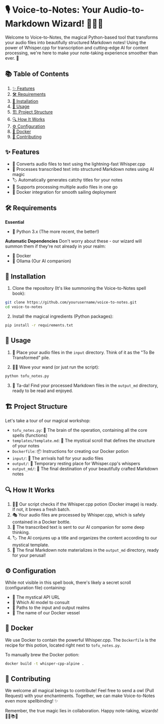 # 🎙️ Voice-to-Notes: Your Audio-to-Markdown Wizard! 🧙‍♂️📝

Welcome to Voice-to-Notes, the magical Python-based tool that transforms your audio files into beautifully structured Markdown notes! Using the power of Whisper.cpp for transcription and cutting-edge AI for content processing, we're here to make your note-taking experience smoother than ever. 🚀

## 📚 Table of Contents

1. [✨ Features](#-features)
2. [🛠️ Requirements](#️-requirements)
3. [🔧 Installation](#-installation)
4. [🚀 Usage](#-usage)
5. [🏗️ Project Structure](#️-project-structure)
6. [🔍 How It Works](#-how-it-works)
7. [⚙️ Configuration](#️-configuration)
8. [🐳 Docker](#-docker)
9. [🤝 Contributing](#-contributing)

## ✨ Features

- 🎤 Converts audio files to text using the lightning-fast Whisper.cpp
- 🧠 Processes transcribed text into structured Markdown notes using AI magic
- 🏷️ Automatically generates catchy titles for your notes
- 📁 Supports processing multiple audio files in one go
- 🐳 Docker integration for smooth sailing deployment

## 🛠️ Requirements

**Essential**
- 🐍 Python 3.x (The more recent, the better!)

**Automatic Dependencies**
Don't worry about these - our wizard will summon them if they're not already in your realm:
- 🐳 Docker
- 🦙 Ollama (Our AI companion)

## 🔧 Installation

1. Clone the repository (It's like summoning the Voice-to-Notes spell book):
```bash
git clone https://github.com/yourusername/voice-to-notes.git
cd voice-to-notes
```

2. Install the magical ingredients (Python packages):
```bash
pip install -r requirements.txt
```

## 🚀 Usage

1. 🎵 Place your audio files in the `input` directory. Think of it as the "To Be Transformed" pile.

2. 🧙‍♂️ Wave your wand (or just run the script):
```bash
python tofu_notes.py
```

3. 🎉 Ta-da! Find your processed Markdown files in the `output_md` directory, ready to be read and enjoyed.

## 🏗️ Project Structure

Let's take a tour of our magical workshop:

- `tofu_notes.py`: 🧠 The brain of the operation, containing all the core spells (functions)
- `templates/template.md`: 📜 The mystical scroll that defines the structure of your notes
- `Dockerfile`: 📦 Instructions for creating our Docker potion
- `input/`: 📂 The arrivals hall for your audio files
- `output/`: 📂 Temporary resting place for Whisper.cpp's whispers
- `output_md/`: 📂 The final destination of your beautifully crafted Markdown notes

## 🔍 How It Works

1. 🕵️‍♂️ Our script checks if the Whisper.cpp potion (Docker image) is ready. If not, it brews a fresh batch.
2. 🎭 Your audio files are processed by Whisper.cpp, which is safely contained in a Docker bottle.
3. 🧠 The transcribed text is sent to our AI companion for some deep thinking.
4. 🏷️ The AI conjures up a title and organizes the content according to our mystical template.
5. 💾 The final Markdown note materializes in the `output_md` directory, ready for your perusal!

## ⚙️ Configuration

While not visible in this spell book, there's likely a secret scroll (configuration file) containing:

- 🔗 The mystical API URL
- 🤖 Which AI model to consult
- 📂 Paths to the input and output realms
- 🐳 The name of our Docker vessel

## 🐳 Docker

We use Docker to contain the powerful Whisper.cpp. The `Dockerfile` is the recipe for this potion, located right next to `tofu_notes.py`.

To manually brew the Docker potion:
```bash
docker build -t whisper-cpp-alpine .
```

## 🤝 Contributing

We welcome all magical beings to contribute! Feel free to send a owl (Pull Request) with your enchantments. Together, we can make Voice-to-Notes even more spellbinding! ✨

Remember, the true magic lies in collaboration. Happy note-taking, wizards! 🧙‍♀️📚🔮
